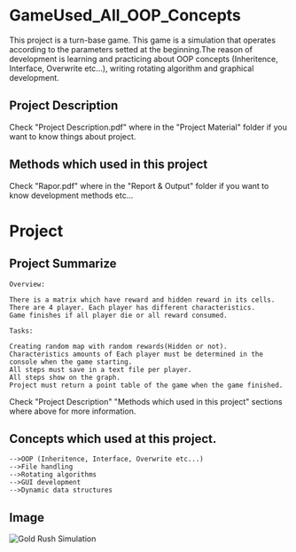 # GameUsed_All_OOP_Concepts
This project is a turn-base game. This game is a simulation that operates according to the parameters setted at the beginning.The reason of development is learning and practicing about OOP concepts (Inheritence, Interface, Overwrite etc...), writing rotating algorithm and graphical development.



## Project Description
Check "Project Description.pdf"  where in the "Project Material" folder if you want to know things about project.

## Methods which used in this project
Check "Rapor.pdf" where in the "Report & Output" folder if you want to know development methods etc...


# Project

## Project Summarize
	Overview:
	
	There is a matrix which have reward and hidden reward in its cells.
	There are 4 player. Each player has different characteristics.
	Game finishes if all player die or all reward consumed.

	Tasks:
	
	Creating random map with random rewards(Hidden or not).
	Characteristics amounts of Each player must be determined in the console when the game starting.
	All steps must save in a text file per player.
	All steps show on the graph.
	Project must return a point table of the game when the game finished.

Check "Project Description" "Methods which used in this project" sections where above for more information.

## Concepts which used at this project.
	-->OOP (Inheritence, Interface, Overwrite etc...)
	-->File handling
	-->Rotating algorithms
	-->GUI development
	-->Dynamic data structures

## Image
![Gold Rush Simulation](https://user-images.githubusercontent.com/44205116/126537669-219a79f1-f02a-4e2f-92cf-7e25ef47b4de.gif)


